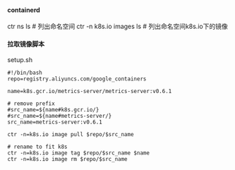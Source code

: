 #### containerd
ctr ns ls # 列出命名空间
ctr -n k8s.io images ls   # 列出命名空间k8s.io下的镜像


#### 拉取镜像脚本
setup.sh

```
#!/bin/bash
repo=registry.aliyuncs.com/google_containers

name=k8s.gcr.io/metrics-server/metrics-server:v0.6.1

# remove prefix
#src_name=${name#k8s.gcr.io/}
#src_name=${name#metrics-server/}
src_name=metrics-server:v0.6.1

ctr -n=k8s.io image pull $repo/$src_name

# rename to fit k8s
ctr -n=k8s.io image tag $repo/$src_name $name
ctr -n=k8s.io image rm $repo/$src_name
```
